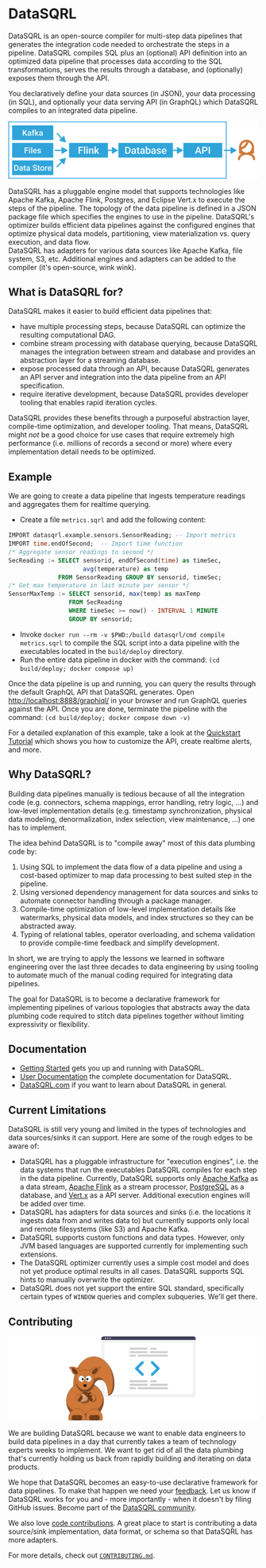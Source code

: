 # DataSQRL

DataSQRL is an open-source compiler for multi-step data pipelines that generates the integration code needed to orchestrate the steps in a pipeline.
DataSQRL compiles SQL plus an (optional) API definition into an optimized data pipeline that processes data according to the SQL transformations, serves the results through a database, and (optionally) exposes them through the API.

You declaratively define your data sources (in JSON), your data processing (in SQL), and optionally your data serving API (in GraphQL) which DataSQRL compiles to an integrated data pipeline.

![DataSQRL Compiled Data Pipeline](docs/img/pipeline_example.svg)

DataSQRL has a pluggable engine model that supports technologies like Apache Kafka, Apache Flink, Postgres, and Eclipse Vert.x to execute the steps of the pipeline. The topology of the data pipeline is defined in a JSON package file which specifies the engines to use in the pipeline. DataSQRL's optimizer builds efficient data pipelines against the configured engines that optimize physical data models, partitioning, view materialization vs. query execution, and data flow. <br /> 
DataSQRL has adapters for various data sources like Apache Kafka, file system, S3, etc. Additional engines and adapters can be added to the compiler (it's open-source, wink wink).

## What is DataSQRL for?

DataSQRL makes it easier to build efficient data pipelines that:

* have multiple processing steps, because DataSQRL can optimize the resulting computational DAG.
* combine stream processing with database querying, because DataSQRL manages the integration between stream and database and provides an abstraction layer for a streaming database.
* expose processed data through an API, because DataSQRL generates an API server and integration into the data pipeline from an API specification.
* require iterative development, because DataSQRL provides developer tooling that enables rapid iteration cycles.

DataSQRL provides these benefits through a purposeful abstraction layer, compile-time optimization, and developer tooling. That means, DataSQRL might *not* be a good choice for use cases that require extremely high performance (i.e. millions of records a second or more) where every implementation detail needs to be optimized.

## Example

We are going to create a data pipeline that ingests temperature readings and aggregates them for realtime querying.

- Create a file `metrics.sqrl` and add the following content:

```sql title=metrics.sqrl
IMPORT datasqrl.example.sensors.SensorReading; -- Import metrics
IMPORT time.endOfSecond;  -- Import time function
/* Aggregate sensor readings to second */
SecReading := SELECT sensorid, endOfSecond(time) as timeSec,
                     avg(temperature) as temp
              FROM SensorReading GROUP BY sensorid, timeSec;
/* Get max temperature in last minute per sensor */
SensorMaxTemp := SELECT sensorid, max(temp) as maxTemp
                 FROM SecReading
                 WHERE timeSec >= now() - INTERVAL 1 MINUTE
                 GROUP BY sensorid;
```
- Invoke `docker run --rm -v $PWD:/build datasqrl/cmd compile metrics.sqrl` to compile the SQL script into a data pipeline with the executables located in the `build/deploy` directory.
- Run the entire data pipeline in docker with the command: `(cd build/deploy; docker compose up)`

Once the data pipeline is up and running, you can query the results through the default GraphQL API that DataSQRL generates. Open [http://localhost:8888/graphiql/](http://localhost:8888/graphiql/) in your browser and run GraphQL queries against the API. Once you are done, terminate the pipeline with the command: `(cd build/deploy; docker compose down -v)`

For a detailed explanation of this example, take a look at the [Quickstart Tutorial](https://www.datasqrl.com/docs/getting-started/quickstart) which shows you how to customize the API, create realtime alerts, and more.

## Why DataSQRL?

Building data pipelines manually is tedious because of all the integration code (e.g. connectors, schema mappings, error handling, retry logic, ...) and low-level implementation details (e.g. timestamp synchronization, physical data modeling, denormalization, index selection, view maintenance, ...) one has to implement.

The idea behind DataSQRL is to "compile away" most of this data plumbing code by:
1. Using SQL to implement the data flow of a data pipeline and using a cost-based optimizer to map data processing to best suited step in the pipeline.
2. Using versioned dependency management for data sources and sinks to automate connector handling through a package manager.
3. Compile-time optimization of low-level implementation details like watermarks, physical data models, and index structures so they can be abstracted away.
4. Typing of relational tables, operator overloading, and schema validation to provide compile-time feedback and simplify development.

In short, we are trying to apply the lessons we learned in software engineering over the last three decades to data engineering by using tooling to automate much of the manual coding required for integrating data pipelines.

The goal for DataSQRL is to become a declarative framework for implementing pipelines of various topologies that abstracts away the data plumbing code required to stitch data pipelines together without limiting expressivity or flexibility.

## Documentation

* [Getting Started](https://www.datasqrl.com/docs/getting-started/overview/) gets you up and running with DataSQRL. 
* [User Documentation](https://www.datasqrl.com/docs/intro) the complete documentation for DataSQRL.
* [DataSQRL.com](https://www.datasqrl.com/) if you want to learn about DataSQRL in general.

## Current Limitations

DataSQRL is still very young and limited in the types of technologies and data sources/sinks it can support. Here are some of the rough edges to be aware of:

- DataSQRL has a pluggable infrastructure for "execution engines", i.e. the data systems that run the executables DataSQRL compiles for each step in the data pipeline. Currently, DataSQRL supports only [Apache Kafka](https://flink.apache.org/) as a data stream, [Apache Flink](https://flink.apache.org/) as a stream processor, [PostgreSQL](https://www.postgresql.org/) as a database, and [Vert.x](https://vertx.io/) as a API server. Additional execution engines will be added over time.
- DataSQRL has adapters for data sources and sinks (i.e. the locations it ingests data from and writes data to) but currently supports only local and remote filesystems (like S3) and Apache Kafka.
- DataSQRL supports custom functions and data types. However, only JVM based languages are supported currently for implementing such extensions.
- The DataSQRL optimizer currently uses a simple cost model and does not yet produce optimal results in all cases. DataSQRL supports SQL hints to manually overwrite the optimizer.
- DataSQRL does not yet support the entire SQL standard, specifically certain types of `WINDOW` queries and complex subqueries. We'll get there.

## Contributing

![Contribute to DataSQRL](docs/img/undraw_code.svg)

We are building DataSQRL because we want to enable data engineers to build data pipelines in a day that currently takes a team of technology experts weeks to implement. We want to get rid of all the data plumbing that's currently holding us back from rapidly building and iterating on data products. 

We hope that DataSQRL becomes an easy-to-use declarative framework for data pipelines. To make that happen we need your [feedback](https://discord.gg/49AnhVY2w9). Let us know if DataSQRL works for you and - more importantly - when it doesn't by filing GitHub issues. Become part of the [DataSQRL community](https://www.datasqrl.com/community).

We also love [code contributions](https://www.datasqrl.com/docs/dev/contribute). A great place to start is contributing a data source/sink implementation, data format, or schema so that DataSQRL has more adapters.

For more details, check out [`CONTRIBUTING.md`](CONTRIBUTING.md).

